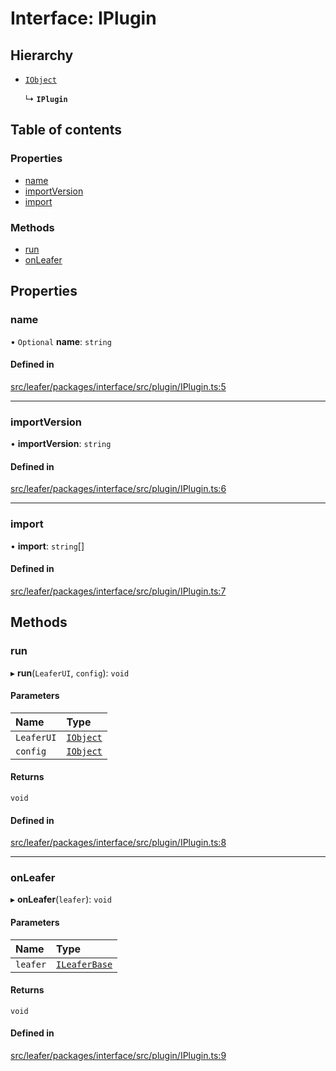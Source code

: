 # Interface: IPlugin

## Hierarchy

- [`IObject`](IObject.md)

  ↳ **`IPlugin`**

## Table of contents

### Properties

- [name](IPlugin.md#name)
- [importVersion](IPlugin.md#importversion)
- [import](IPlugin.md#import)

### Methods

- [run](IPlugin.md#run)
- [onLeafer](IPlugin.md#onleafer)

## Properties

### name

• `Optional` **name**: `string`

#### Defined in

[src/leafer/packages/interface/src/plugin/IPlugin.ts:5](https://github.com/leaferjs/leafer/blob/ce388543b1c91bc943ac7537f94ff47adf234c5d/packages/interface/src/plugin/IPlugin.ts#L5)

___

### importVersion

• **importVersion**: `string`

#### Defined in

[src/leafer/packages/interface/src/plugin/IPlugin.ts:6](https://github.com/leaferjs/leafer/blob/ce388543b1c91bc943ac7537f94ff47adf234c5d/packages/interface/src/plugin/IPlugin.ts#L6)

___

### import

• **import**: `string`[]

#### Defined in

[src/leafer/packages/interface/src/plugin/IPlugin.ts:7](https://github.com/leaferjs/leafer/blob/ce388543b1c91bc943ac7537f94ff47adf234c5d/packages/interface/src/plugin/IPlugin.ts#L7)

## Methods

### run

▸ **run**(`LeaferUI`, `config`): `void`

#### Parameters

| Name | Type |
| :------ | :------ |
| `LeaferUI` | [`IObject`](IObject.md) |
| `config` | [`IObject`](IObject.md) |

#### Returns

`void`

#### Defined in

[src/leafer/packages/interface/src/plugin/IPlugin.ts:8](https://github.com/leaferjs/leafer/blob/ce388543b1c91bc943ac7537f94ff47adf234c5d/packages/interface/src/plugin/IPlugin.ts#L8)

___

### onLeafer

▸ **onLeafer**(`leafer`): `void`

#### Parameters

| Name | Type |
| :------ | :------ |
| `leafer` | [`ILeaferBase`](ILeaferBase.md) |

#### Returns

`void`

#### Defined in

[src/leafer/packages/interface/src/plugin/IPlugin.ts:9](https://github.com/leaferjs/leafer/blob/ce388543b1c91bc943ac7537f94ff47adf234c5d/packages/interface/src/plugin/IPlugin.ts#L9)

